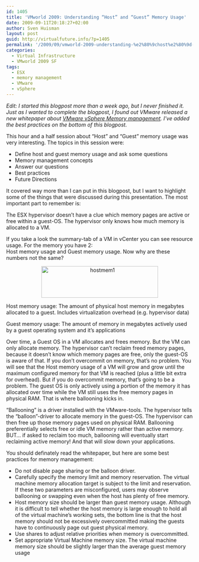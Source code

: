 ```yaml
---
id: 1405
title: 'VMworld 2009: Understanding “Host” and “Guest” Memory Usage'
date: 2009-09-11T20:18:27+02:00
author: Sven Huisman
layout: post
guid: http://virtualfuture.info/?p=1405
permalink: '/2009/09/vmworld-2009-understanding-%e2%80%9chost%e2%80%9d-and-%e2%80%9cguest%e2%80%9d-memory-usage/'
categories:
  - Virtual Infrastructure
  - VMworld 2009 SF
tags:
  - ESX
  - memory management
  - VMware
  - vSphere
---
```

_Edit: I started this blogpost more than a week ago, but I never finished it. Just as I wanted to complete the blogpost, I found out VMware released a new whitepaper about_ <a title="VMware vSphere Memory Management" href="http://www.vmware.com/files/pdf/perf-vsphere-memory_management.pdf" target="_blank"><em>VMware vSphere Memory management</em></a>_. I&#8217;ve added the best practices on the bottom of this blogpost._

This hour and a half session about &#8220;Host&#8221; and &#8220;Guest&#8221; memory usage was very interesting. The topics in this session were:

  * Define host and guest memory usage and ask some questions
  * Memory management concepts
  * Answer our questions
  * Best practices
  * Future Directions

It covered way more than I can put in this blogpost, but I want to highlight some of the things that were discussed during this presentation. The most important part to remember is:

The ESX hypervisor doesn&#8217;t have a clue which memory pages are active or free within a guest-OS. The hypervisor only knows how much memory is allocated to a VM.

<!--more-->

If you take a look the summary-tab of a VM in vCenter you can see resource usage. For the memory you have 2:  
Host memory usage and Guest memory usage. Now why are these numbers not the same?

<p style="text-align: center;">
  <a href="https://svenhuisman.com/wp-content/uploads/2009/09/hostmem1.jpg"><img class="size-full wp-image-1406 aligncenter" title="hostmem1" src="https://svenhuisman.com/wp-content/uploads/2009/09/hostmem1.jpg" alt="hostmem1" width="315" height="85" /></a>
</p>

Host memory usage: The amount of physical host memory in megabytes allocated to a guest. Includes virtualization overhead (e.g. hypervisor data)

Guest memory usage: The amount of memory in megabytes actively used by a guest operating system and it’s applications

Over time, a Guest OS in a VM allocates and frees memory. But the VM can only allocate memory. The hypervisor can&#8217;t reclaim freed memory pages, because it doesn&#8217;t know which memory pages are free, only the guest-OS is aware of that. If you don&#8217;t overcommit on memory, that&#8217;s no problem. You will see that the Host memory usage of a VM will grow and grow until the maximum configured memory for that VM is reached (plus a little bit extra for overhead). But if you do overcommit memory, that&#8217;s going to be a problem. The guest OS is only actively using a portion of the memory it has allocated over time while the VM still uses the free memory pages in physical RAM. That is where ballooning kicks in.

&#8220;Ballooning&#8221; is a driver installed with the VMware-tools. The hypervisor tells the &#8220;balloon&#8221;-driver to allocate memory in the guest-OS. The hypervisor can then free up those memory pages used on physical RAM. Ballooning preferentially selects free or idle VM memory rather than active memory. BUT… if asked to reclaim too much, ballooning will eventually start reclaiming active memory! And that will slow down your applications.

You should definately read the whitepaper, but here are some best practices for memory management:

  * Do not disable page sharing or the balloon driver.
  * Carefully specify the memory limit and memory reservation. The virtual machine memory allocation target is subject to the limit and reservation. If these two parameters are misconfigured, users may observe ballooning or swapping even when the host has plenty of free memory.
  * Host memory size should be larger than guest memory usage. Although it is difficult to tell whether the host memory is large enough to hold all of the virtual machine’s working sets, the bottom line is that the host memory should not be excessively overcommitted making the guests have to continuously page out guest physical memory.
  * Use shares to adjust relative priorities when memory is overcommitted.
  * Set appropriate Virtual Machine memory size. The virtual machine memory size should be slightly larger than the average guest memory usage